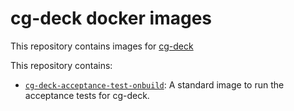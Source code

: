 # cg-deck docker images

This repository contains images for [cg-deck](https://github.com/18F/cg-deck)

This repository contains:

- [`cg-deck-acceptance-test-onbuild`](https://hub.docker.com/r/18fgsa/cg-deck-acceptance-test-onbuild/): A standard image to run the acceptance tests for cg-deck.
